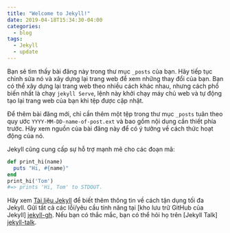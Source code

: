 ```yaml
---
title: "Welcome to Jekyll!"
date: 2019-04-18T15:34:30-04:00
categories:
  - blog
tags:
  - Jekyll
  - update
---
```


Bạn sẽ tìm thấy bài đăng này trong thư mục `_posts` của bạn. Hãy tiếp tục chỉnh sửa nó và xây dựng lại trang web để xem những thay đổi của bạn. Bạn có thể xây dựng lại trang web theo nhiều cách khác nhau, nhưng cách phổ biến nhất là chạy `jekyll Serve`, lệnh này khởi chạy máy chủ web và tự động tạo lại trang web của bạn khi tệp được cập nhật.

Để thêm bài đăng mới, chỉ cần thêm một tệp trong thư mục `_posts` tuân theo quy ước `YYYY-MM-DD-name-of-post.ext` và bao gồm nội dung cần thiết phía trước. Hãy xem nguồn của bài đăng này để có ý tưởng về cách thức hoạt động của nó.

Jekyll cũng cung cấp sự hỗ trợ mạnh mẽ cho các đoạn mã:

```ruby
def print_hi(name)
  puts "Hi, #{name}"
end
print_hi('Tom')
#=> prints 'Hi, Tom' to STDOUT.
```

Hãy xem [Tài liệu Jekyll][jekyll-docs] để biết thêm thông tin về cách tận dụng tối đa Jekyll. Gửi tất cả các lỗi/yêu cầu tính năng tại [kho lưu trữ GitHub của Jekyll] [jekyll-gh]. Nếu bạn có thắc mắc, bạn có thể hỏi họ trên [Jekyll Talk] [jekyll-talk].

[jekyll-docs]: https://jekyllrb.com/docs/home
[jekyll-gh]:   https://github.com/jekyll/jekyll
[jekyll-talk]: https://talk.jekyllrb.com/
